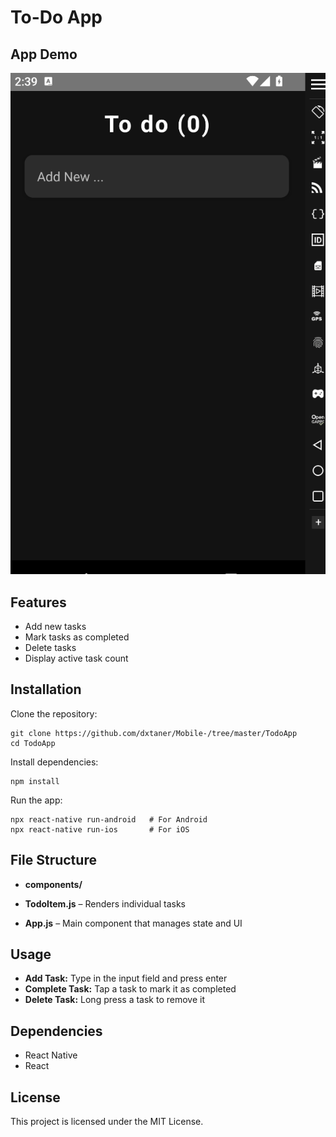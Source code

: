# To-Do App

## App Demo

![News App Demo](https://github.com/dxtaner/Mobile-/blob/master/ReactNative/TodoApp/todoapp.gif)

## Features

- Add new tasks
- Mark tasks as completed
- Delete tasks
- Display active task count

## Installation

Clone the repository:

    git clone https://github.com/dxtaner/Mobile-/tree/master/TodoApp
    cd TodoApp

Install dependencies:

    npm install

Run the app:

    npx react-native run-android   # For Android
    npx react-native run-ios       # For iOS

## File Structure

- **components/**

- **TodoItem.js** – Renders individual tasks

- **App.js** – Main component that manages state and UI

## Usage

- **Add Task:** Type in the input field and press enter
- **Complete Task:** Tap a task to mark it as completed
- **Delete Task:** Long press a task to remove it

## Dependencies

- React Native
- React

## License

This project is licensed under the MIT License.
